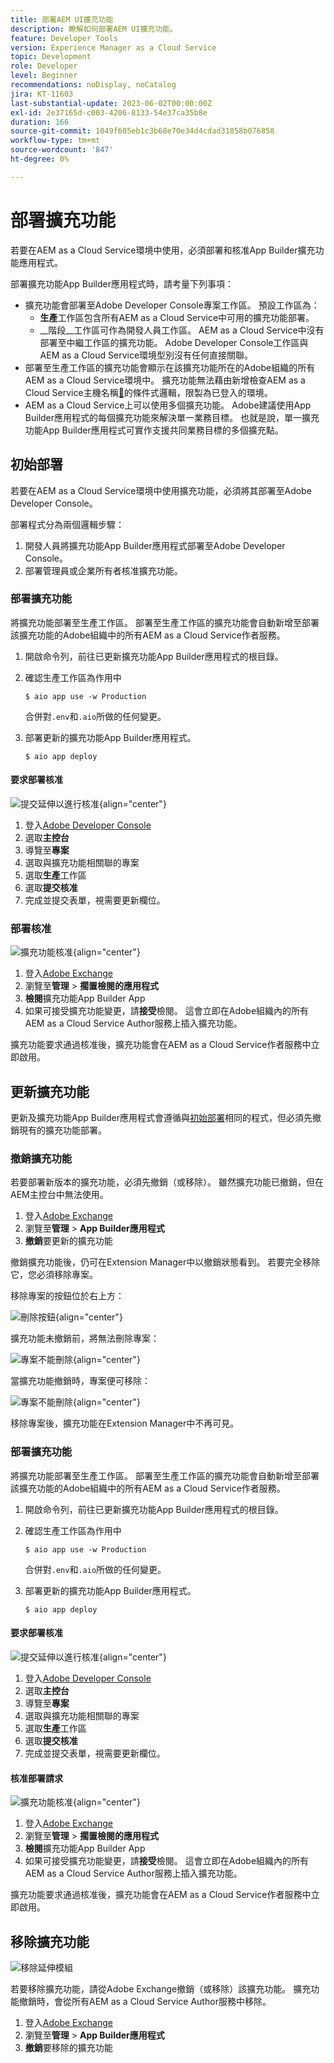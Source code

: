 ```yaml
---
title: 部署AEM UI擴充功能
description: 瞭解如何部署AEM UI擴充功能。
feature: Developer Tools
version: Experience Manager as a Cloud Service
topic: Development
role: Developer
level: Beginner
recommendations: noDisplay, noCatalog
jira: KT-11603
last-substantial-update: 2023-06-02T00:00:00Z
exl-id: 2e37165d-c003-4206-8133-54e37ca35b8e
duration: 166
source-git-commit: 1049f605eb1c3b68e70e34d4cdad31858b076858
workflow-type: tm+mt
source-wordcount: '847'
ht-degree: 0%

---
```


# 部署擴充功能

若要在AEM as a Cloud Service環境中使用，必須部署和核准App Builder擴充功能應用程式。

部署擴充功能App Builder應用程式時，請考量下列事項：

+ 擴充功能會部署至Adobe Developer Console專案工作區。 預設工作區為：
   + __生產__&#x200B;工作區包含所有AEM as a Cloud Service中可用的擴充功能部署。
   + __階段__工作區可作為開發人員工作區。 AEM as a Cloud Service中沒有部署至中繼工作區的擴充功能。
Adobe Developer Console工作區與AEM as a Cloud Service環境型別沒有任何直接關聯。
+ 部署至生產工作區的擴充功能會顯示在該擴充功能所在的Adobe組織的所有AEM as a Cloud Service環境中。
擴充功能無法藉由新增檢查AEM as a Cloud Service主機名稱[&#128279;](https://developer.adobe.com/uix/docs/guides/publication/#enabling-extension-only-on-specific-aem-environments)的條件式邏輯，限製為已登入的環境。
+ AEM as a Cloud Service上可以使用多個擴充功能。 Adobe建議使用App Builder應用程式的每個擴充功能來解決單一業務目標。 也就是說，單一擴充功能App Builder應用程式可實作支援共同業務目標的多個擴充點。

## 初始部署

若要在AEM as a Cloud Service環境中使用擴充功能，必須將其部署至Adobe Developer Console。

部署程式分為兩個邏輯步驟：

1. 開發人員將擴充功能App Builder應用程式部署至Adobe Developer Console。
1. 部署管理員或企業所有者核准擴充功能。

### 部署擴充功能

將擴充功能部署至生產工作區。 部署至生產工作區的擴充功能會自動新增至部署該擴充功能的Adobe組織中的所有AEM as a Cloud Service作者服務。

1. 開啟命令列，前往已更新擴充功能App Builder應用程式的根目錄。
1. 確認生產工作區為作用中

   ```shell
   $ aio app use -w Production
   ```

   合併對`.env`和`.aio`所做的任何變更。

1. 部署更新的擴充功能App Builder應用程式。

   ```shell
   $ aio app deploy
   ```

#### 要求部署核准

![提交延伸以進行核准](./assets/deploy/submit-for-approval.png){align="center"}

1. 登入[Adobe Developer Console](https://developer.adobe.com)
1. 選取&#x200B;__主控台__
1. 導覽至&#x200B;__專案__
1. 選取與擴充功能相關聯的專案
1. 選取&#x200B;__生產__&#x200B;工作區
1. 選取&#x200B;__提交核准__
1. 完成並提交表單，視需要更新欄位。

### 部署核准

![擴充功能核准](./assets/deploy/adobe-exchange.png){align="center"}

1. 登入[Adobe Exchange](https://exchange.adobe.com/)
1. 瀏覽至&#x200B;__管理__ > __擱置檢閱的應用程式__
1. __檢閱__&#x200B;擴充功能App Builder App
1. 如果可接受擴充功能變更，請&#x200B;__接受__&#x200B;檢閱。 這會立即在Adobe組織內的所有AEM as a Cloud Service Author服務上插入擴充功能。

擴充功能要求通過核准後，擴充功能會在AEM as a Cloud Service作者服務中立即啟用。

## 更新擴充功能

更新及擴充功能App Builder應用程式會遵循與[初始部署](#initial-deployment)相同的程式，但必須先撤銷現有的擴充功能部署。

### 撤銷擴充功能

若要部署新版本的擴充功能，必須先撤銷（或移除）。 雖然擴充功能已撤銷，但在AEM主控台中無法使用。

1. 登入[Adobe Exchange](https://exchange.adobe.com/)
1. 瀏覽至&#x200B;__管理__ > __App Builder應用程式__
1. __撤銷__&#x200B;要更新的擴充功能

撤銷擴充功能後，仍可在Extension Manager中以撤銷狀態看到。 若要完全移除它，您必須移除專案。

移除專案的按鈕位於右上方：

![刪除按鈕](./assets/deploy/extension-delete-button.png){align="center"}

擴充功能未撤銷前，將無法刪除專案：

![專案不能刪除](./assets/deploy/extension-can-not-delete-project.png){align="center"}

當擴充功能撤銷時，專案便可移除：

![專案不能刪除](./assets/deploy/extension-delete-procject.png){align="center"}

移除專案後，擴充功能在Extension Manager中不再可見。

### 部署擴充功能

將擴充功能部署至生產工作區。 部署至生產工作區的擴充功能會自動新增至部署該擴充功能的Adobe組織中的所有AEM as a Cloud Service作者服務。

1. 開啟命令列，前往已更新擴充功能App Builder應用程式的根目錄。
1. 確認生產工作區為作用中

   ```shell
   $ aio app use -w Production
   ```

   合併對`.env`和`.aio`所做的任何變更。

1. 部署更新的擴充功能App Builder應用程式。

   ```shell
   $ aio app deploy
   ```

#### 要求部署核准

![提交延伸以進行核准](./assets/deploy/submit-for-approval.png){align="center"}

1. 登入[Adobe Developer Console](https://developer.adobe.com)
1. 選取&#x200B;__主控台__
1. 導覽至&#x200B;__專案__
1. 選取與擴充功能相關聯的專案
1. 選取&#x200B;__生產__&#x200B;工作區
1. 選取&#x200B;__提交核准__
1. 完成並提交表單，視需要更新欄位。

#### 核准部署請求

![擴充功能核准](./assets/deploy/adobe-exchange.png){align="center"}

1. 登入[Adobe Exchange](https://exchange.adobe.com/)
1. 瀏覽至&#x200B;__管理__ > __擱置檢閱的應用程式__
1. __檢閱__&#x200B;擴充功能App Builder App
1. 如果可接受擴充功能變更，請&#x200B;__接受__&#x200B;檢閱。 這會立即在Adobe組織內的所有AEM as a Cloud Service Author服務上插入擴充功能。

擴充功能要求通過核准後，擴充功能會在AEM as a Cloud Service作者服務中立即啟用。

## 移除擴充功能

![移除延伸模組](./assets/deploy/revoke.png)

若要移除擴充功能，請從Adobe Exchange撤銷（或移除）該擴充功能。 擴充功能撤銷時，會從所有AEM as a Cloud Service Author服務中移除。

1. 登入[Adobe Exchange](https://exchange.adobe.com/)
1. 瀏覽至&#x200B;__管理__ > __App Builder應用程式__
1. __撤銷__&#x200B;要移除的擴充功能
